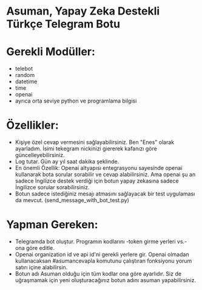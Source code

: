 # Asuman, Yapay Zeka Destekli Türkçe Telegram Botu
# Gerekli Modüller:
- telebot
- random
- datetime
- time
- openai
- ayrıca orta seviye python ve programlama bilgisi
# Özellikler:
- Kişiye özel cevap vermesini sağlayabilirsiniz. Ben "Enes" olarak ayarladım. İsimi tekegram nickinizi giererek kafanızı göre güncelleyebilirsiniz.
- Log tutar.  Gün ay yıl saat dakika şeklinde.
- En önemli Özellik: Openai altyapısı entegrasyonu sayesinde openai kullanarak bota sorular sorabilir ve cevap alabilirsiniz. Ama openai şu an sadece İngilizce destek verdiği için botun yapay zekasına sadece İngilizce sorular sorabilirsiniz.
- Botun sadece istediğiniz mesajı atmasını sağlayacak bir test uygulaması da mevcut. (send_message_with_bot_test.py)
# Yapman Gereken:
- Telegramda bot oluştur. Programın kodlarını -token girme yerleri vs.- ona göre editle. 
- Openai organization id ve api id'ni gerekli yerlere gir. Openai olmadan kullanacaksan #asumancevapla komutunu çalıştıran fonksiyonu yorum satırı içine alabilirsin. 
- Botun adı Asuman olduğu için tüm kodlar ona göre ayarlıdır. Siz de uğraşmamak için yeni oluşturacağınız botun adını asuman yapabilirsiniz.

